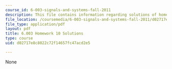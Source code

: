 ```yaml
---
course_id: 6-003-signals-and-systems-fall-2011
description: This file contains information regarding solutions of homework 10.
file_location: /coursemedia/6-003-signals-and-systems-fall-2011/d02717e8c8022c72f14657fc47acd2e5_MIT6_003F11_sol10.pdf
file_type: application/pdf
layout: pdf
title: 6.003 Homework 10 Solutions
type: course
uid: d02717e8c8022c72f14657fc47acd2e5

---
```

None